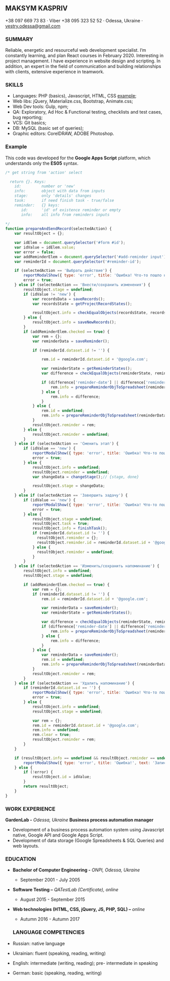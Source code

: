 ## **MAKSYM KASPRIV**

+38 097 669 73 83 · Viber +38 095 323 52 52 · Odessa, Ukraine · vestry.odessa@gmail.com

### SUMMARY
Reliable, energetic and resourceful web development specialist. I’m constantly learning, and plan React courses in February 2020. Interesting in project management. I have experience in website design and scripting. In addition, an expert in the field of communication and building relationships with clients, extensive experience in teamwork.

### SKILLS
* Languages: PHP (basics), Javascript, HTML, CSS [example](https://vestryod.github.io/acrostia/);
* Web libs: jQuery, Materialize.css, Bootstrap, Animate.css;
* Web Dev tools: Gulp, npm;
* QA: Exploratory, Ad Hoc & Functional testing, checklists and test cases, bug reporting;
* VCS: Git basics;
* DB: MySQL (basic set of queries);
* Graphic editors: CorelDRAW, ADOBE Photoshop.

### Example 

This code was developed for the **Google Apps Script** platform, which understands only the **ES05** syntax.

```javascript
/* get string from 'action' select

  return {}. Keys: 
    id:         number or 'new'
    info:       object with data from inputs
    stage:      only 'details' changes
    task:       if need finish task - true/false
    reminder:   {} keys:
       id:      'id' of existence reminder or empty
       info:    all info from reminders inputs
       
*/
function prepareAndSendRecord(selectedAction) {
    var resultObject = {};

    var idElem = document.querySelector('#form #id');
    var idValue = idElem.value;
    var error = false;
    var addReminderElem = document.querySelector('#add-reminder input');
    var reminderId = document.querySelector('#reminder-id');

    if (selectedAction == 'Выбрать действие') {
        reportModalShow({ type: 'error', title: 'Ошибка! Что-то пошло не так...', text: 'Выберите необходимое действие для введенной записи!' });
        error = true;
    } else if (selectedAction == 'Внести/сохранить изменения') {
        resultObject.stage = undefined;
        if (idValue != 'new') {
            var recordsData = saveRecords();
            var recordsState = getProjectRecordStates();

            resultObject.info = checkEqualObjects(recordsState, recordsData);
        } else {
            resultObject.info = saveNewRecords();
        }
        if (addReminderElem.checked == true) {
            var rem = {};
            var reminderData = saveReminder();

            if (reminderId.dataset.id != '') {

                rem.id = reminderId.dataset.id + '@google.com';

                var reminderState = getReminderStates();
                var difference = checkEqualObjects(reminderState, reminderData);

                if (difference['reminder-date'] || difference['reminder-time'] || difference['reminder-duration']) {
                    rem.info = prepareReminderObjToSpreadsheet(reminderData);
                } else {
                    rem.info = difference;
                }
            } else {
                rem.id = undefined;
                rem.info = prepareReminderObjToSpreadsheet(reminderData);
            }
            resultObject.reminder = rem;
        } else {
            resultObject.reminder = undefined;
        }
    } else if (selectedAction == 'Сменить этап') {
        if (idValue == 'new') {
            reportModalShow({ type: 'error', title: 'Ошибка! Что-то пошло не так...', text: 'Смена этапа возможна только у существующего проекта!' });
            error = true;
        } else {
            resultObject.info = undefined;
            resultObject.reminder = undefined;
            var shangeData = changeStage();// {stage, done}

            resultObject.stage = shangeData;
        }
    } else if (selectedAction == 'Завершить задачу') {
        if (idValue == 'new') {
            reportModalShow({ type: 'error', title: 'Ошибка! Что-то пошло не так...', text: 'Завершить можно только существующую задачу!' });
            error = true;
        } else {
            resultObject.stage = undefined;
            resultObject.task = true;
            resultObject.info = finishTask();
            if (reminderId.dataset.id != '') {
              resultObject.reminder = {};
              resultObject.reminder.id = reminderId.dataset.id + '@google.com';
            } else {
              resultObject.reminder = undefined;
            }   
        }
    } else if (selectedAction == 'Изменить/сохранить напоминание') {
        resultObject.info = undefined;
        resultObject.stage = undefined;

        if (addReminderElem.checked == true) {
            var rem = {};
            if (reminderId.dataset.id != '') {
                rem.id = reminderId.dataset.id + '@google.com';

                var reminderData = saveReminder();
                var reminderState = getReminderStates();

                var difference = checkEqualObjects(reminderState, reminderData);
                if (difference['reminder-date'] || difference['reminder-time'] || difference['reminder-duration']) {
                    rem.info = prepareReminderObjToSpreadsheet(reminderData);
                } else {
                    rem.info = difference;
                }
            } else {
                var reminderData = saveReminder();
                rem.id = undefined;
                rem.info = prepareReminderObjToSpreadsheet(reminderData);
            }
            resultObject.reminder = rem;
        }
    } else if (selectedAction == 'Удалить напоминание') {
        if (reminderId.dataset.id == '') {
            reportModalShow({ type: 'error', title: 'Ошибка! Что-то пошло не так...', text: 'Удалить можно только существующее напоминание!' });
            error = true;
        } else {
            resultObject.info = undefined;
            resultObject.stage = undefined;

            var rem = {};
            rem.id = reminderId.dataset.id + '@google.com';
            rem.info = undefined;
            rem.clear = true;
            resultObject.reminder = rem;
        }
    }

    if (resultObject.info == undefined && resultObject.reminder == undefined && resultObject.stage == undefined && resultObject.task == undefined) {
        reportModalShow({ type: 'error', title: 'Ошибка!', text: 'Запись пуста. Добавьте данные для сохранения!' });
    } else {
        if (!error) {
            resultObject.id = idValue;
        }
        return resultObject;
    }
}
```

### WORK EXPERIENCE
**GardenLab -** _Odessa, Ukraine_
**Business process automation manager**

* Development of a business process automation system using Javascript native, Google API and Google Apps Script.
* Development of data storage (Google Spreadsheets & SQL Queries) and web layouts.

### EDUCATION
- **Bachelor of Computer Engineering -** _ONPI, Odessa, Ukraine_
	- September 2001 - July 2005
- **Software Testing –** _QATestLab (Certificate), online_
	- August 2015 - September 2015
- **Web technologies (HTML, CSS, jQuery, JS, PHP, SQL) –** _online_
	- Autumn 2016 - Autumn 2017

  ### LANGUAGE COMPETENCIES
* Russian: native language

* Ukrainian: fluent (speaking, reading, writing)

* English: intermediate (writing, reading); pre- intermediate in speaking

* German: basic (speaking, reading, writing)